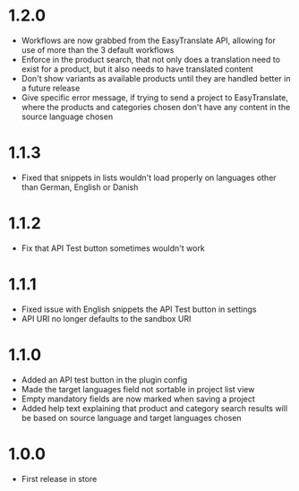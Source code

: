 # 1.2.0

* Workflows are now grabbed from the EasyTranslate API, allowing for use of more than the 3 default workflows
* Enforce in the product search, that not only does a translation need to exist for a product, but it also needs to have translated content
* Don't show variants as available products until they are handled better in a future release
* Give specific error message, if trying to send a project to EasyTranslate, where the products and categories chosen don't have any content in the source language chosen

# 1.1.3

* Fixed that snippets in lists wouldn't load properly on languages other than German, English or Danish

# 1.1.2

* Fix that API Test button sometimes wouldn't work

# 1.1.1

* Fixed issue with English snippets the API Test button in settings
* API URI no longer defaults to the sandbox URI

# 1.1.0

* Added an API test button in the plugin config
* Made the target languages field not sortable in project list view
* Empty mandatory fields are now marked when saving a project
* Added help text explaining that product and category search results will be based on source language and target languages chosen

# 1.0.0

* First release in store 
